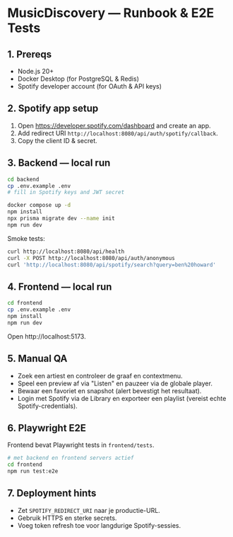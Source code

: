 # MusicDiscovery — Runbook & E2E Tests

## 1. Prereqs
- Node.js 20+
- Docker Desktop (for PostgreSQL & Redis)
- Spotify developer account (for OAuth & API keys)

## 2. Spotify app setup
1. Open https://developer.spotify.com/dashboard and create an app.
2. Add redirect URI `http://localhost:8080/api/auth/spotify/callback`.
3. Copy the client ID & secret.

## 3. Backend — local run
```bash
cd backend
cp .env.example .env
# fill in Spotify keys and JWT secret

docker compose up -d
npm install
npx prisma migrate dev --name init
npm run dev
```

Smoke tests:
```bash
curl http://localhost:8080/api/health
curl -X POST http://localhost:8080/api/auth/anonymous
curl 'http://localhost:8080/api/spotify/search?query=ben%20howard'
```

## 4. Frontend — local run
```bash
cd frontend
cp .env.example .env
npm install
npm run dev
```

Open http://localhost:5173.

## 5. Manual QA
- Zoek een artiest en controleer de graaf en contextmenu.
- Speel een preview af via "Listen" en pauzeer via de globale player.
- Bewaar een favoriet en snapshot (alert bevestigt het resultaat).
- Login met Spotify via de Library en exporteer een playlist (vereist echte Spotify-credentials).

## 6. Playwright E2E
Frontend bevat Playwright tests in `frontend/tests`.
```bash
# met backend en frontend servers actief
cd frontend
npm run test:e2e
```

## 7. Deployment hints
- Zet `SPOTIFY_REDIRECT_URI` naar je productie-URL.
- Gebruik HTTPS en sterke secrets.
- Voeg token refresh toe voor langdurige Spotify-sessies.
